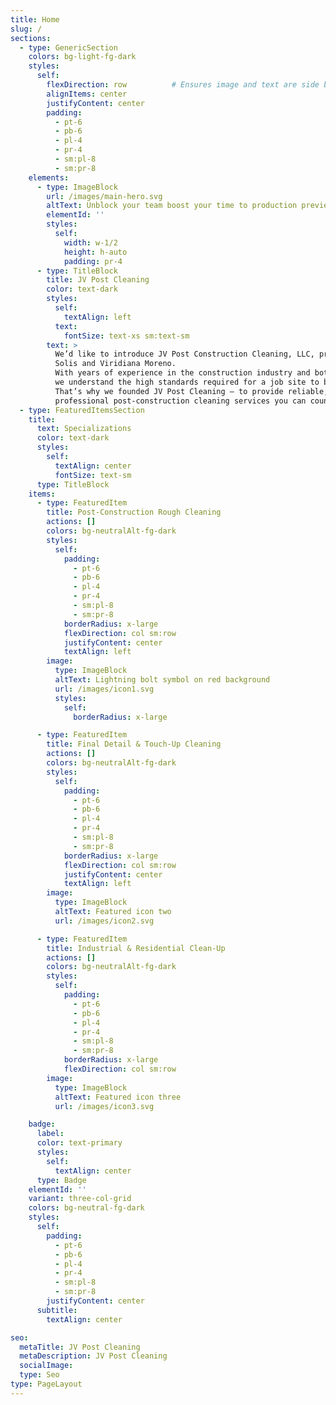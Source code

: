 ```yaml
---
title: Home
slug: /
sections:
  - type: GenericSection
    colors: bg-light-fg-dark
    styles:
      self:
        flexDirection: row          # Ensures image and text are side by side
        alignItems: center
        justifyContent: center
        padding:
          - pt-6
          - pb-6
          - pl-4
          - pr-4
          - sm:pl-8
          - sm:pr-8
    elements:
      - type: ImageBlock
        url: /images/main-hero.svg
        altText: Unblock your team boost your time to production preview
        elementId: ''
        styles:
          self:
            width: w-1/2
            height: h-auto
            padding: pr-4
      - type: TitleBlock
        title: JV Post Cleaning
        color: text-dark
        styles:
          self:
            textAlign: left
          text:
            fontSize: text-xs sm:text-sm
        text: >
          We’d like to introduce JV Post Construction Cleaning, LLC, proudly owned by Joanne
          Solis and Viridiana Moreno.
          With years of experience in the construction industry and both of us holding OSHA 10 & OSHA 30 certifications,
          we understand the high standards required for a job site to be truly complete.
          That’s why we founded JV Post Cleaning — to provide reliable, detail-oriented, and
          professional post-construction cleaning services you can count on.
  - type: FeaturedItemsSection
    title:
      text: Specializations
      color: text-dark
      styles:
        self:
          textAlign: center
          fontSize: text-sm
      type: TitleBlock
    items:
      - type: FeaturedItem
        title: Post-Construction Rough Cleaning
        actions: []
        colors: bg-neutralAlt-fg-dark
        styles:
          self:
            padding:
              - pt-6
              - pb-6
              - pl-4
              - pr-4
              - sm:pl-8
              - sm:pr-8
            borderRadius: x-large
            flexDirection: col sm:row
            justifyContent: center
            textAlign: left
        image:
          type: ImageBlock
          altText: Lightning bolt symbol on red background
          url: /images/icon1.svg
          styles:
            self:
              borderRadius: x-large

      - type: FeaturedItem
        title: Final Detail & Touch-Up Cleaning
        actions: []
        colors: bg-neutralAlt-fg-dark
        styles:
          self:
            padding:
              - pt-6
              - pb-6
              - pl-4
              - pr-4
              - sm:pl-8
              - sm:pr-8
            borderRadius: x-large
            flexDirection: col sm:row
            justifyContent: center
            textAlign: left
        image:
          type: ImageBlock
          altText: Featured icon two
          url: /images/icon2.svg

      - type: FeaturedItem
        title: Industrial & Residential Clean-Up
        actions: []
        colors: bg-neutralAlt-fg-dark
        styles:
          self:
            padding:
              - pt-6
              - pb-6
              - pl-4
              - pr-4
              - sm:pl-8
              - sm:pr-8
            borderRadius: x-large
            flexDirection: col sm:row
        image:
          type: ImageBlock
          altText: Featured icon three
          url: /images/icon3.svg

    badge:
      label:
      color: text-primary
      styles:
        self:
          textAlign: center
      type: Badge
    elementId: ''
    variant: three-col-grid
    colors: bg-neutral-fg-dark
    styles:
      self:
        padding:
          - pt-6
          - pb-6
          - pl-4
          - pr-4
          - sm:pl-8
          - sm:pr-8
        justifyContent: center
      subtitle:
        textAlign: center

seo:
  metaTitle: JV Post Cleaning
  metaDescription: JV Post Cleaning
  socialImage:
  type: Seo
type: PageLayout
---
```

